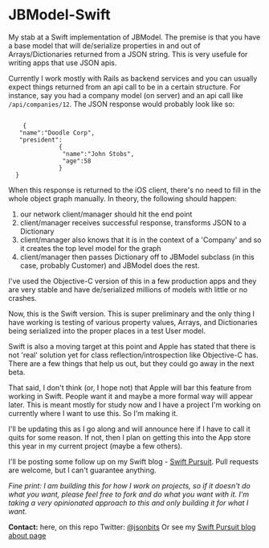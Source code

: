 JBModel-Swift
=============

My stab at a Swift implementation of JBModel. The premise is that you have a base model that will de/serialize properties in and out of Arrays/Dictionaries returned from a JSON string. This is very usefule for writing apps that use JSON apis.

Currently I work mostly with Rails as backend services and you can usually expect things returned from an api call to be in a certain structure. For instance, say you had a company model (on server) and an api call like `/api/companies/12`. The JSON response would probably look like so:

<code>
	{
   "name":"Doodle Corp",
   "president":
              {
               "name":"John Stobs",
               "age":58
              }
  }
</code>

When this response is returned to the iOS client, there's no need to fill in the whole object graph manually. In theory, the following should happen:
1. our network client/manager should hit the end point
2. client/manager receives successful response, transforms JSON to a Dictionary
3. client/manager also knows that it is in the context of a 'Company' and so it creates the top level model for the graph
4. client/manager then passes Dictionary off to JBModel subclass (in this case, probably Customer) and JBModel does the rest.

I've used the Objective-C version of this in a few production apps and they are very stable and have de/serialized millions of models with little or no crashes.

Now, this is the Swift version. This is super preliminary and the only thing I have working is testing of various property values, Arrays, and Dictionaries being serialized into the proper places in a test User model.

Swift is also a moving target at this point and Apple has stated that there is not 'real' solution yet for class reflection/introspection like Objective-C has. There are a few things that help us out, but they could go away in the next beta.

That said, I don't think (or, I hope not) that Apple will bar this feature from working in Swift. People want it and maybe a more formal way will appear later. This is meant mostly for study now and I have a project I'm working on currently where I want to use this. So I'm making it.

I'll be updating this as I go along and will announce here if I have to call it quits for some reason. If not, then I plan on getting this into the App store this year in my current project (maybe a few others).

I'll be posting some follow up on my Swift blog - <a href="http://www.swiftpursuit.com">Swift Pursuit</a>. Pull requests are welcome, but I can't guarantee anything. 

_Fine print: I am building this for how I work on projects, so if it doesn't do what you want, please feel free to fork and do what you want with it. I'm taking a very opinionated approach to this and only building it for what I want._

**Contact:**
here, on this repo
Twitter: <a href="https://twitter.com/jasonbits">@jsonbits</a>
Or see my <a href="http://www.swiftpursuit.com/about">Swift Pursuit blog about page</a> 

